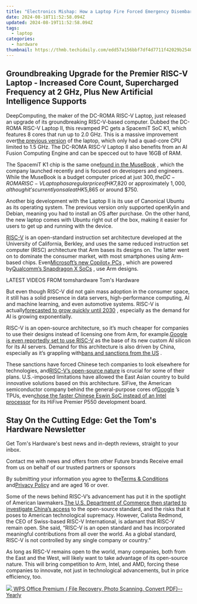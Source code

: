 ```yaml
---
title: "Electronics Mishap: How a Laptop Fire Forced Emergency Disembarkation From an American Airline Plane"
date: 2024-08-18T11:52:58.094Z
updated: 2024-08-19T11:52:58.094Z
tags:
  - laptop
categories:
  - hardware
thumbnail: https://thmb.techidaily.com/edd57a156bbf7df4d7711f42029b2540d33e03363e3c55cf994eda041a9cd465.jpg
---
```


## Groundbreaking Upgrade for the Premier RISC-V Laptop - Increased Core Count, Supercharged Frequency at 2 GHz, Plus New Artificial Intelligence Supports

DeepComputing, the maker of the DC-ROMA RISC-V Laptop, just released an upgrade of its groundbreaking RISC-V-based computer. Dubbed the DC-ROMA RISC-V Laptop II, this revamped PC gets a SpacemiT SoC K1, which features 8 cores that run up to 2.0 GHz. This is a massive improvement over[the previous version](https://tools.techidaily.com) of the laptop, which only had a quad-core CPU limited to 1.5 GHz. The DC-ROMA RISC-V Laptop II also benefits from an AI Fusion Computing Engine and can be specced out to have 16GB of RAM.

 The SpacemiT K1 chip is the same one[found in the MuseBook](https://tools.techidaily.com) , which the company launched recently and is focused on developers and engineers. While the MuseBook is a budget computer priced at just $300, the DC-ROMA RISC-V Laptop has a regular price of HK$7,820 or approximately $1,000, although it’s currently on sale at HK$5,865 or around $750.

 Another big development with the Laptop II is its use of Canonical Ubuntu as its operating system. The previous version only supported openKylin and Debian, meaning you had to install an OS after purchase. On the other hand, the new laptop comes with Ubuntu right out of the box, making it easier for users to get up and running with the device.

[RISC-V](https://tools.techidaily.com) is an open-standard instruction set architecture developed at the University of California, Berkley, and uses the same reduced instruction set computer (RISC) architecture that Arm bases its designs on. The latter went on to dominate the consumer market, with most smartphones using Arm-based chips. Even[Microsoft’s new Copilot+ PCs](https://tools.techidaily.com) , which are powered by[Qualcomm’s Snapdragon X SoCs](https://tools.techidaily.com) , use Arm designs.

 LATEST VIDEOS FROM tomshardware Tom's Hardware

 But even though RISC-V did not gain mass adoption in the consumer space, it still has a solid presence in data servers, high-performance computing, AI and machine learning, and even automotive systems. RISC-V is actually[forecasted to grow quickly until 2030](https://tools.techidaily.com) , especially as the demand for AI is growing exponentially.

 RISC-V is an open-source architecture, so it’s much cheaper for companies to use their designs instead of licensing one from Arm, for example.[Google is even reportedly set to use RISC-V](https://tools.techidaily.com) as the base of its new custom AI silicon for its AI servers. Demand for this architecture is also driven by China, especially as it’s grappling with[bans and sanctions from the US](https://tools.techidaily.com) .

 These sanctions have forced Chinese tech companies to look elsewhere for technologies, and[RISC-V’s open-source nature](https://tools.techidaily.com) is crucial for some of their plans. U.S.-imposed limitations have allowed the East Asian country to build innovative solutions based on this architecture. SiFive, the American semiconductor company behind the general-purpose cores of[Google](https://tools.techidaily.com) ’s TPUs, even[chose the faster Chinese Eswin SoC instead of an Intel processor](https://tools.techidaily.com) for its HiFive Premier P550 development board.

## Stay On the Cutting Edge: Get the Tom's Hardware Newsletter

 Get Tom's Hardware's best news and in-depth reviews, straight to your inbox.

 Contact me with news and offers from other Future brands  Receive email from us on behalf of our trusted partners or sponsors

 By submitting your information you agree to the[Terms & Conditions](https://futureplc.com/terms-conditions/) and[Privacy Policy](https://futureplc.com/privacy-policy/) and are aged 16 or over.

 Some of the news behind RISC-V’s advancement has put it in the spotlight of American lawmakers.[The U.S. Department of Commerce then started to investigate China’s access](https://tools.techidaily.com) to the open-source standard, and the risks that it poses to American technological supremacy. However, Calista Redmond, the CEO of Swiss-based RISC-V International, is adamant that RISC-V remain open. She said, “RISC-V is an open standard and has incorporated meaningful contributions from all over the world. As a global standard, RISC-V is not controlled by any single company or country.”

 As long as RISC-V remains open to the world, many companies, both from the East and the West, will likely want to take advantage of its open-source nature. This will bring competition to Arm, Intel, and AMD, forcing these companies to innovate, not just in technological advancements, but in price efficiency, too.

<ins class="adsbygoogle"
     style="display:block"
     data-ad-format="autorelaxed"
     data-ad-client="ca-pub-7571918770474297"
     data-ad-slot="1223367746"></ins>



<ins class="adsbygoogle"
     style="display:block"
     data-ad-client="ca-pub-7571918770474297"
     data-ad-slot="8358498916"
     data-ad-format="auto"
     data-full-width-responsive="true"></ins>



<!-- affiliate ads begin -->
<a href="https://secure.2checkout.com/order/checkout.php?PRODS=38729081&QTY=1&AFFILIATE=108875&CART=1"><img src="https://website-prod.cache.wpscdn.com/img/wps-spreadsheet-free-excel-editor-online-offline-1x.93e269d.png" border="0">
WPS Office Premium ( File Recovery, Photo Scanning, Convert PDF)--Yearly</a>
<!-- affiliate ads end -->